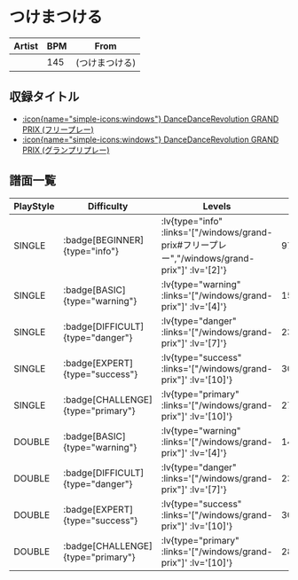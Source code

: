 # つけまつける

|Artist|BPM|From|
|------|---|----|
||145|(つけまつける)|

## 収録タイトル

- [ :icon{name="simple-icons:windows"} DanceDanceRevolution GRAND PRIX (フリープレー)](/windows/grand-prix#フリープレー)
- [ :icon{name="simple-icons:windows"} DanceDanceRevolution GRAND PRIX (グランプリプレー)](/windows/grand-prix)

## 譜面一覧

|PlayStyle|Difficulty|Levels|Notes|Movie|
|---------|----------|------|-----|-----|
|SINGLE| :badge[BEGINNER]{type="info"} | :lv{type="info" :links='["/windows/grand-prix#フリープレー","/windows/grand-prix"]' :lv='[2]'} |97/0||
|SINGLE| :badge[BASIC]{type="warning"} | :lv{type="warning" :links='["/windows/grand-prix"]' :lv='[4]'} |153/9||
|SINGLE| :badge[DIFFICULT]{type="danger"} | :lv{type="danger" :links='["/windows/grand-prix"]' :lv='[7]'} |235/7||
|SINGLE| :badge[EXPERT]{type="success"} | :lv{type="success" :links='["/windows/grand-prix"]' :lv='[10]'} |300/19||
|SINGLE| :badge[CHALLENGE]{type="primary"} | :lv{type="primary" :links='["/windows/grand-prix"]' :lv='[10]'} |276/11(28)||
|DOUBLE| :badge[BASIC]{type="warning"} | :lv{type="warning" :links='["/windows/grand-prix"]' :lv='[4]'} |149/13||
|DOUBLE| :badge[DIFFICULT]{type="danger"} | :lv{type="danger" :links='["/windows/grand-prix"]' :lv='[7]'} |235/7||
|DOUBLE| :badge[EXPERT]{type="success"} | :lv{type="success" :links='["/windows/grand-prix"]' :lv='[10]'} |300/19||
|DOUBLE| :badge[CHALLENGE]{type="primary"} | :lv{type="primary" :links='["/windows/grand-prix"]' :lv='[10]'} |281/19(23)||
